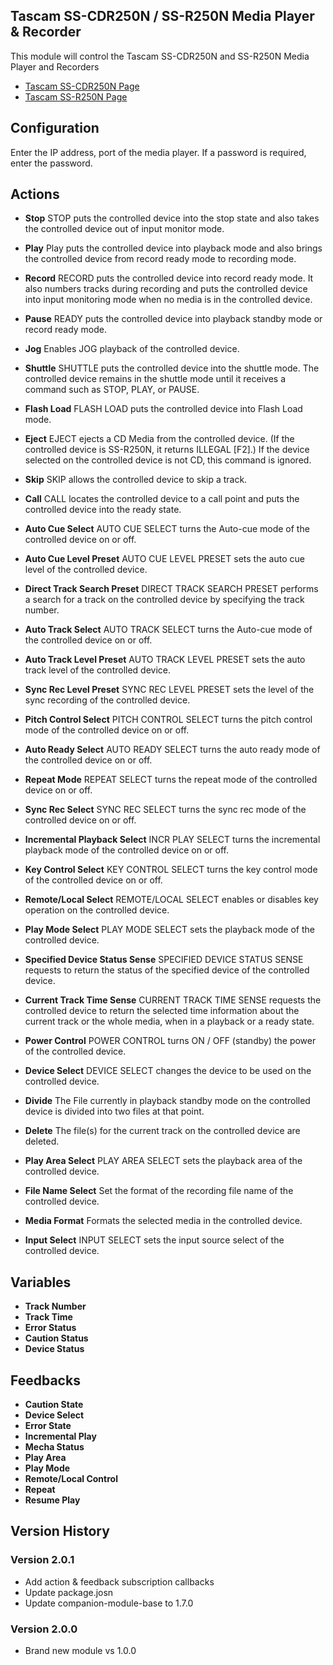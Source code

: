 ## Tascam SS-CDR250N / SS-R250N Media Player & Recorder

This module will control the Tascam SS-CDR250N and SS-R250N Media Player and Recorders

- [Tascam SS-CDR250N Page](https://tascam.com/us/product/ss-cdr250n/top)
- [Tascam SS-R250N Page](https://tascam.com/us/product/ss-r250n/top)

## Configuration
Enter the IP address, port of the media player. If a password is required, enter the password.

## Actions
- **Stop** 
STOP puts the controlled device into the stop state and also takes the controlled device out of input monitor mode.
- **Play**
Play puts the controlled device into playback mode and also brings the controlled device from record ready mode to recording mode.
- **Record**
RECORD puts the controlled device into record ready mode. It also numbers tracks during recording and puts the controlled device into input monitoring mode when no media is in the controlled device.
- **Pause**
READY puts the controlled device into playback standby mode or record ready mode.
- **Jog**
Enables JOG playback of the controlled device.
- **Shuttle**
SHUTTLE puts the controlled device into the shuttle mode. The controlled device remains in the shuttle mode until it receives a command such as STOP, PLAY, or PAUSE.
- **Flash Load**
FLASH LOAD puts the controlled device into Flash Load mode.
- **Eject**
EJECT ejects a CD Media from the controlled device. (If the controlled device is SS-R250N, it returns ILLEGAL [F2].) If the device selected on the controlled device is not CD, this command is ignored.
- **Skip**
SKIP allows the controlled device to skip a track.

- **Call**
CALL locates the controlled device to a call point and puts the controlled device into the ready state.
- **Auto Cue Select**
AUTO CUE SELECT turns the Auto-cue mode of the controlled device on or off.
- **Auto Cue Level Preset**
AUTO CUE LEVEL PRESET sets the auto cue level of the controlled device.
- **Direct Track Search Preset**
DIRECT TRACK SEARCH PRESET performs a search for a track on the controlled device by specifying the track number.
- **Auto Track Select**
AUTO TRACK SELECT turns the Auto-cue mode of the controlled device on or off.
- **Auto Track Level Preset**
AUTO TRACK LEVEL PRESET sets the auto track level of the controlled device.
- **Sync Rec Level Preset**
SYNC REC LEVEL PRESET sets the level of the sync recording of the controlled device.

- **Pitch Control Select**
PITCH CONTROL SELECT turns the pitch control mode of the controlled device on or off.
- **Auto Ready Select**
AUTO READY SELECT turns the auto ready mode of the controlled device on or off.
- **Repeat Mode**
REPEAT SELECT turns the repeat mode of the controlled device on or off.
- **Sync Rec Select**
SYNC REC SELECT turns the sync rec mode of the controlled device on or off.
- **Incremental Playback Select**
INCR PLAY SELECT turns the incremental playback mode of the controlled device on or off.
- **Key Control Select**
KEY CONTROL SELECT turns the key control mode of the controlled device on or off.
- **Remote/Local Select**
REMOTE/LOCAL SELECT enables or disables key operation on the controlled device.
- **Play Mode Select**
PLAY MODE SELECT sets the playback mode of the controlled device.
- **Specified Device Status Sense**
SPECIFIED DEVICE STATUS SENSE requests to return the status of the specified device of the controlled device.
- **Current Track Time Sense**
CURRENT TRACK TIME SENSE requests the controlled device to return the selected time information about the current track or the whole media, when in a playback or a ready state.
- **Power Control**
POWER CONTROL turns ON / OFF (standby) the power of the controlled device.
- **Device Select**
DEVICE SELECT changes the device to be used on the controlled device.
- **Divide**
The File currently in playback standby mode on the controlled device is divided into two files at that point.
- **Delete**
The file(s) for the current track on the controlled device are deleted.
- **Play Area Select**
PLAY AREA SELECT sets the playback area of the controlled device.
- **File Name Select**
Set the format of the recording file name of the controlled device.
- **Media Format**
Formats the selected media in the controlled device.
- **Input Select**
INPUT SELECT sets the input source select of the controlled device.

## Variables
- **Track Number** 
- **Track Time**
- **Error Status**
- **Caution Status**
- **Device Status**

## Feedbacks
- **Caution State**
- **Device Select**
- **Error State**
- **Incremental Play**
- **Mecha Status**
- **Play Area**
- **Play Mode**
- **Remote/Local Control**
- **Repeat**
- **Resume Play**

## Version History

### Version 2.0.1
- Add action & feedback subscription callbacks
- Update package.josn
- Update companion-module-base to 1.7.0

### Version 2.0.0
- Brand new module vs 1.0.0
